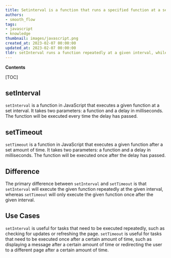 ```yaml
---
title: Setinterval is a function that runs a specified function at a set interval, while settimeout is a function that runs a specified function after a set amount of time
authors:
- smooth_flow
tags:
- javascript
- knowledge
thumbnail: images/javascript.png
created_at: 2023-02-07 00:00:00
updated_at: 2023-02-07 00:00:00
tldr: setInterval runs a function repeatedly at a given interval, while setTimeout runs a function once after a given interval.
---
```


**Contents**

[TOC]

## setInterval

`setInterval` is a function in JavaScript that executes a given function at a set interval. It takes two parameters: a function and a delay in milliseconds. The function will be executed every time the delay has passed.

## setTimeout

`setTimeout` is a function in JavaScript that executes a given function after a set amount of time. It takes two parameters: a function and a delay in milliseconds. The function will be executed once after the delay has passed.

## Difference

The primary difference between `setInterval` and `setTimeout` is that `setInterval` will execute the given function repeatedly at the given interval, whereas `setTimeout` will only execute the given function once after the given interval.

## Use Cases

`setInterval` is useful for tasks that need to be executed repeatedly, such as checking for updates or refreshing the page. `setTimeout` is useful for tasks that need to be executed once after a certain amount of time, such as displaying a message after a certain amount of time or redirecting the user to a different page after a certain amount of time.
